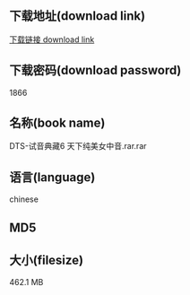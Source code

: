 ## 下载地址(download link)
[下载链接 download link](https://voluble-croquembouche-d321dc.netlify.app/?s=DTS-%E8%AF%95%E9%9F%B3%E5%85%B8%E8%97%8F6+%E5%A4%A9%E4%B8%8B%E7%BA%AF%E7%BE%8E%E5%A5%B3%E4%B8%AD%E9%9F%B3.rar)

## 下载密码(download password)
1866

## 名称(book name)
DTS-试音典藏6 天下纯美女中音.rar.rar

## 语言(language)
chinese

## MD5


## 大小(filesize)
462.1 MB
